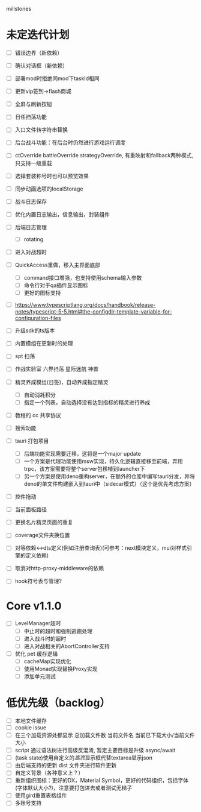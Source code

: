 millstones

# 未定迭代计划

- [ ] 错误边界（新依赖）
- [ ] 确认对话框（新依赖）
- [ ] 部署mod时拒绝同mod下taskId相同
- [ ] 更新vip签到->flash商城
- [ ] 全屏与刷新按钮
- [ ] 日任扫荡功能
- [ ] 入口文件转字符串替换
- [ ] 后台战斗功能：在后台时仍然进行游戏运行调度
- [ ] ctOverride battleOverride strategyOverride, 有重映射和fallback两种模式, 只支持一级重载
- [ ] 选择套装称号时也可以预览效果
- [ ] 同步动画选项的localStorage
- [ ] 战斗日志保存
- [ ] 优化内置日志输出，信息输出，封装组件
- [ ] 后端日志管理
  - [ ] rotating
- [ ] 进入对战超时
- [ ] QuickAccess重做，移入主界面底部
  - [ ] command接口增强，也支持使用schema输入参数
  - [ ] 命令行对于qa插件显示图标
  - [ ] 更好的图标支持
- [ ] https://www.typescriptlang.org/docs/handbook/release-notes/typescript-5-5.html#the-configdir-template-variable-for-configuration-files
- [ ] 升级sdk的ts版本
- [ ] 内置模组在更新时的处理
- [ ] spt 扫荡
- [ ] 作战实验室 六界扫荡 星际迷航 神兽
- [ ] 精灵养成模组(日签)，自动养成指定精灵
  - [ ] 自动消耗积分
  - [ ] 指定一个列表，自动选择没有达到指标的精灵进行养成
- [ ] 教程的 cc 共享协议
- [ ] 搜索功能
- [ ] tauri 打包项目

  - [ ] 后端功能实现需要迁移，这将是一个major update
  - [ ] 一个方案是代理功能使用msw实现，持久化逻辑直接移至前端，弃用trpc，该方案需要将整个server包移植到launcher下
  - [ ] 另一个方案是使用deno重构server，在额外的仓库中编写tauri分发，并将deno的单文件构建嵌入到tauri中（sidecar模式）（这个是优先考虑方案）

- [ ] 控件拖动
- [ ] 当前面板路径
- [ ] 更换名片精灵页面的重复
- [ ] coverage文件夹换位置
- [ ] 对等依赖<->dts定义(例如注册查询表)(可参考：next模块定义，mui对样式引擎的定义依赖)
- [ ] 取消对http-proxy-middleware的依赖
- [ ] hook符号表与管理?

# Core v1.1.0

- [ ] LevelManager超时
  - [ ] 中止时的超时和强制逃跑处理
  - [ ] 进入战斗时的超时
  - [ ] 进入对战相关的AbortController支持
- [ ] 优化 pet 缓存逻辑
  - [ ] cacheMap实现优化
  - [ ] 使用Monad实现替换Proxy实现
  - [ ] 添加单元测试

# 低优先级（backlog）

- [ ] 本地文件缓存
- [ ] cookie issue
- [ ] 在三个加载资源处都显示 总加载文件数 当前文件名 当前已下载大小/当前文件大小
- [ ] script 通过语法树进行高级反混淆, 暂定主要目标是升级 async/await
- [ ] (task state)使用自定义的*高亮*显示框代替textarea显示json
- [ ] 由后端支持的更新 dist 文件夹进行软件更新
- [ ] 自定义背景（各种意义上？）
- [ ] 重新组织图标：更好的DX，Material Symbol，更好的代码组织，包括字体(字体默认大小?)，注意要打包进去或者测试无梯子
- [ ] 使用gird重置表格组件
- [ ] 多账号支持
